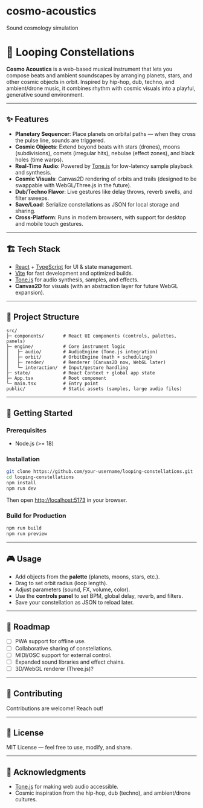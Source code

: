 # cosmo-acoustics
Sound cosmology simulation 


# 🌌 Looping Constellations

**Cosmo Acoustics** is a web-based musical instrument that lets you compose beats and ambient soundscapes by arranging planets, stars, and other cosmic objects in orbit. Inspired by hip-hop, dub, techno, and ambient/drone music, it combines rhythm with cosmic visuals into a playful, generative sound environment.

---

## ✨ Features

- **Planetary Sequencer**: Place planets on orbital paths — when they cross the pulse line, sounds are triggered.
- **Cosmic Objects**: Extend beyond beats with stars (drones), moons (subdivisions), comets (irregular hits), nebulae (effect zones), and black holes (time warps).
- **Real-Time Audio**: Powered by [Tone.js](https://tonejs.github.io/) for low-latency sample playback and synthesis.
- **Cosmic Visuals**: Canvas2D rendering of orbits and trails (designed to be swappable with WebGL/Three.js in the future).
- **Dub/Techno Flavor**: Live gestures like delay throws, reverb swells, and filter sweeps.
- **Save/Load**: Serialize constellations as JSON for local storage and sharing.
- **Cross-Platform**: Runs in modern browsers, with support for desktop and mobile touch gestures.

---

## 🏗️ Tech Stack

- [React](https://react.dev/) + [TypeScript](https://www.typescriptlang.org/) for UI & state management.
- [Vite](https://vitejs.dev/) for fast development and optimized builds.
- [Tone.js](https://tonejs.github.io/) for audio synthesis, samples, and effects.
- **Canvas2D** for visuals (with an abstraction layer for future WebGL expansion).

---

## 📂 Project Structure

```
src/
├─ components/       # React UI components (controls, palettes, panels)
├─ engine/           # Core instrument logic
│   ├─ audio/        # AudioEngine (Tone.js integration)
│   ├─ orbit/        # OrbitEngine (math + scheduling)
│   ├─ render/       # Renderer (Canvas2D now, WebGL later)
│   └─ interaction/  # Input/gesture handling
├─ state/            # React Context + global app state
├─ App.tsx           # Root component
└─ main.tsx          # Entry point
public/              # Static assets (samples, large audio files)
```

---

## 🚀 Getting Started

### Prerequisites
- Node.js (>= 18)

### Installation

```bash
git clone https://github.com/your-username/looping-constellations.git
cd looping-constellations
npm install
npm run dev
```

Then open [http://localhost:5173](http://localhost:5173) in your browser.

### Build for Production

```bash
npm run build
npm run preview
```

---

## 🎮 Usage

- Add objects from the **palette** (planets, moons, stars, etc.).
- Drag to set orbit radius (loop length).
- Adjust parameters (sound, FX, volume, color).
- Use the **controls panel** to set BPM, global delay, reverb, and filters.
- Save your constellation as JSON to reload later.

---

## 🌠 Roadmap

- [ ] PWA support for offline use.
- [ ] Collaborative sharing of constellations.
- [ ] MIDI/OSC support for external control.
- [ ] Expanded sound libraries and effect chains.
- [ ] 3D/WebGL renderer (Three.js)? 

---

## 🤝 Contributing

Contributions are welcome!  Reach out!

---

## 📜 License

MIT License — feel free to use, modify, and share.

---

## 🙏 Acknowledgments

- [Tone.js](https://tonejs.github.io/) for making web audio accessible.
- Cosmic inspiration from the hip-hop, dub (techno), and ambient/drone cultures.



